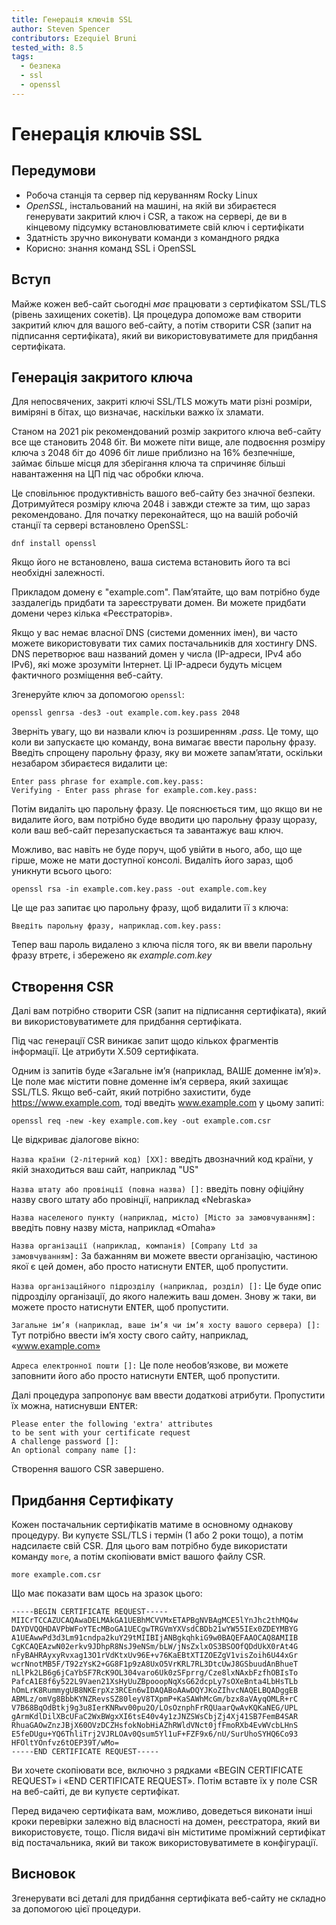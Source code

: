 ```yaml
---
title: Генерація ключів SSL
author: Steven Spencer
contributors: Ezequiel Bruni
tested_with: 8.5
tags:
  - безпека
  - ssl
  - openssl
---
```

  
# Генерація ключів SSL

## Передумови

* Робоча станція та сервер під керуванням Rocky Linux
* _OpenSSL_, інстальований на машині, на якій ви збираєтеся генерувати закритий ключ і CSR, а також на сервері, де ви в кінцевому підсумку встановлюватимете свій ключ і сертифікати
* Здатність зручно виконувати команди з командного рядка
* Корисно: знання команд SSL і OpenSSL


## Вступ

Майже кожен веб-сайт сьогодні _має_ працювати з сертифікатом SSL/TLS (рівень захищених сокетів). Ця процедура допоможе вам створити закритий ключ для вашого веб-сайту, а потім створити CSR (запит на підписання сертифіката), який ви використовуватимете для придбання сертифіката.

## Генерація закритого ключа

Для непосвячених, закриті ключі SSL/TLS можуть мати різні розміри, виміряні в бітах, що визначає, наскільки важко їх зламати.

Станом на 2021 рік рекомендований розмір закритого ключа веб-сайту все ще становить 2048 біт. Ви можете піти вище, але подвоєння розміру ключа з 2048 біт до 4096 біт лише приблизно на 16% безпечніше, займає більше місця для зберігання ключа та спричиняє більші навантаження на ЦП під час обробки ключа.

Це сповільнює продуктивність вашого веб-сайту без значної безпеки. Дотримуйтеся розміру ключа 2048 і завжди стежте за тим, що зараз рекомендовано. Для початку переконайтеся, що на вашій робочій станції та сервері встановлено OpenSSL:

`dnf install openssl`

Якщо його не встановлено, ваша система встановить його та всі необхідні залежності.

Прикладом домену є "example.com". Пам’ятайте, що вам потрібно буде заздалегідь придбати та зареєструвати домен. Ви можете придбати домени через кілька «Реєстраторів».

Якщо у вас немає власної DNS (системи доменних імен), ви часто можете використовувати тих самих постачальників для хостингу DNS. DNS перетворює ваш названий домен у числа (IP-адреси, IPv4 або IPv6), які може зрозуміти Інтернет. Ці IP-адреси будуть місцем фактичного розміщення веб-сайту.

Згенеруйте ключ за допомогою `openssl`:

`openssl genrsa -des3 -out example.com.key.pass 2048`

Зверніть увагу, що ви назвали ключ із розширенням *.pass*. Це тому, що коли ви запускаєте цю команду, вона вимагає ввести парольну фразу. Введіть спрощену парольну фразу, яку ви можете запам’ятати, оскільки незабаром збираєтеся видалити це:

```
Enter pass phrase for example.com.key.pass:
Verifying - Enter pass phrase for example.com.key.pass:
```

Потім видаліть цю парольну фразу. Це пояснюється тим, що якщо ви не видалите його, вам потрібно буде вводити цю парольну фразу щоразу, коли ваш веб-сайт перезапускається та завантажує ваш ключ.

Можливо, вас навіть не буде поруч, щоб увійти в нього, або, що ще гірше, може не мати доступної консолі. Видаліть його зараз, щоб уникнути всього цього:

`openssl rsa -in example.com.key.pass -out example.com.key`

Це ще раз запитає цю парольну фразу, щоб видалити її з ключа:

`Введіть парольну фразу, наприклад.com.key.pass:`

Тепер ваш пароль видалено з ключа після того, як ви ввели парольну фразу втретє, і збережено як *example.com.key*

## Створення CSR

Далі вам потрібно створити CSR (запит на підписання сертифіката), який ви використовуватимете для придбання сертифіката.

Під час генерації CSR виникає запит щодо кількох фрагментів інформації. Це атрибути X.509 сертифіката.

Одним із запитів буде «Загальне ім’я (наприклад, ВАШЕ доменне ім’я)». Це поле має містити повне доменне ім’я сервера, який захищає SSL/TLS. Якщо веб-сайт, який потрібно захистити, буде https://www.example.com, тоді введіть www.example.com у цьому запиті:

`openssl req -new -key example.com.key -out example.com.csr`

Це відкриває діалогове вікно:

`Назва країни (2-літерний код) [XX]:` введіть двозначний код країни, у якій знаходиться ваш сайт, наприклад "US"

`Назва штату або провінції (повна назва) []:` введіть повну офіційну назву свого штату або провінції, наприклад «Nebraska»

`Назва населеного пункту (наприклад, місто) [Місто за замовчуванням]:` введіть повну назву міста, наприклад «Omaha»

`Назва організації (наприклад, компанія) [Company Ltd за замовчуванням]:` За бажанням ви можете ввести організацію, частиною якої є цей домен, або просто натиснути <kbd>ENTER</kbd>, щоб пропустити.

`Назва організаційного підрозділу (наприклад, розділ) []:` Це буде опис підрозділу організації, до якого належить ваш домен. Знову ж таки, ви можете просто натиснути <kbd>ENTER</kbd>, щоб пропустити.

`Загальне ім’я (наприклад, ваше ім’я чи ім’я хосту вашого сервера) []:` Тут потрібно ввести ім’я хосту свого сайту, наприклад, «www.example.com»

`Адреса електронної пошти []:` Це поле необов’язкове, ви можете заповнити його або просто натиснути <kbd>ENTER</kbd>, щоб пропустити.

Далі процедура запропонує вам ввести додаткові атрибути. Пропустити їх можна, натиснувши <kbd>ENTER</kbd>:

```
Please enter the following 'extra' attributes
to be sent with your certificate request
A challenge password []:
An optional company name []:
```

Створення вашого CSR завершено.

## Придбання Сертифікату

Кожен постачальник сертифікатів матиме в основному однакову процедуру. Ви купуєте SSL/TLS і термін (1 або 2 роки тощо), а потім надсилаєте свій CSR. Для цього вам потрібно буде використати команду `more`, а потім скопіювати вміст вашого файлу CSR.

`more example.com.csr`

Що має показати вам щось на зразок цього:

```
-----BEGIN CERTIFICATE REQUEST-----
MIICrTCCAZUCAQAwaDELMAkGA1UEBhMCVVMxETAPBgNVBAgMCE5lYnJhc2thMQ4w
DAYDVQQHDAVPbWFoYTEcMBoGA1UECgwTRGVmYXVsdCBDb21wYW55IEx0ZDEYMBYG
A1UEAwwPd3d3Lm91cndpa2kuY29tMIIBIjANBgkqhkiG9w0BAQEFAAOCAQ8AMIIB
CgKCAQEAzwN02erkv9JDhpR8NsJ9eNSm/bLW/jNsZxlxOS3BSOOfQDdUkX0rAt4G
nFyBAHRAyxyRvxag13O1rVdKtxUv96E+v76KaEBtXTIZOEZgV1visZoih6U44xGr
wcrNnotMB5F/T92zYsK2+GG8F1p9zA8UxO5VrKRL7RL3DtcUwJ8GSbuudAnBhueT
nLlPk2LB6g6jCaYbSF7RcK9OL304varo6Uk0zSFprrg/Cze8lxNAxbFzfhOBIsTo
PafcA1E8f6y522L9Vaen21XsHyUuZBpooopNqXsG62dcpLy7sOXeBnta4LbHsTLb
hOmLrK8RummygUB8NKErpXz3RCEn6wIDAQABoAAwDQYJKoZIhvcNAQELBQADggEB
ABMLz/omVg8BbbKYNZRevsSZ80leyV8TXpmP+KaSAWhMcGm/bzx8aVAyqOMLR+rC
V7B68BqOdBtkj9g3u8IerKNRwv00pu2O/LOsOznphFrRQUaarQwAvKQKaNEG/UPL
gArmKdlDilXBcUFaC2WxBWgxXI6tsE40v4y1zJNZSWsCbjZj4Xj41SB7FemB4SAR
RhuaGAOwZnzJBjX60OVzDCZHsfokNobHiAZhRWldVNct0jfFmoRXb4EvWVcbLHnS
E5feDUgu+YQ6ThliTrj2VJRLOAv0Qsum5Yl1uF+FZF9x6/nU/SurUhoSYHQ6Co93
HFOltYOnfvz6tOEP39T/wMo=
-----END CERTIFICATE REQUEST-----
```

Ви хочете скопіювати все, включно з рядками «BEGIN CERTIFICATE REQUEST» і «END CERTIFICATE REQUEST». Потім вставте їх у поле CSR на веб-сайті, де ви купуєте сертифікат.

Перед видачею сертифіката вам, можливо, доведеться виконати інші кроки перевірки залежно від власності на домен, реєстратора, який ви використовуєте, тощо. Після видачі він міститиме проміжний сертифікат від постачальника, який ви також використовуватимете в конфігурації.

## Висновок

Згенерувати всі деталі для придбання сертифіката веб-сайту не складно за допомогою цієї процедури.

